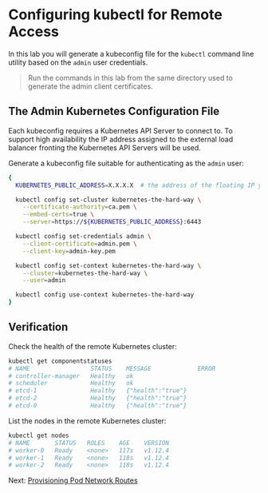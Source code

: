 # Configuring kubectl for Remote Access

In this lab you will generate a kubeconfig file for the `kubectl` command line utility based on the `admin` user credentials.

> Run the commands in this lab from the same directory used to generate the admin client certificates.

## The Admin Kubernetes Configuration File

Each kubeconfig requires a Kubernetes API Server to connect to. To support high availability the IP address assigned to the external load balancer fronting the Kubernetes API Servers will be used.

Generate a kubeconfig file suitable for authenticating as the `admin` user:

```bash
{
  KUBERNETES_PUBLIC_ADDRESS=X.X.X.X  # the address of the floating IP you created for Kubernetes API earlier.

  kubectl config set-cluster kubernetes-the-hard-way \
    --certificate-authority=ca.pem \
    --embed-certs=true \
    --server=https://${KUBERNETES_PUBLIC_ADDRESS}:6443

  kubectl config set-credentials admin \
    --client-certificate=admin.pem \
    --client-key=admin-key.pem

  kubectl config set-context kubernetes-the-hard-way \
    --cluster=kubernetes-the-hard-way \
    --user=admin

  kubectl config use-context kubernetes-the-hard-way
}
```

## Verification

Check the health of the remote Kubernetes cluster:

```bash
kubectl get componentstatuses
# NAME                 STATUS    MESSAGE             ERROR
# controller-manager   Healthy   ok
# scheduler            Healthy   ok
# etcd-1               Healthy   {"health":"true"}
# etcd-2               Healthy   {"health":"true"}
# etcd-0               Healthy   {"health":"true"}
```

List the nodes in the remote Kubernetes cluster:

```bash
kubectl get nodes
# NAME       STATUS   ROLES    AGE    VERSION
# worker-0   Ready    <none>   117s   v1.12.4
# worker-1   Ready    <none>   118s   v1.12.4
# worker-2   Ready    <none>   118s   v1.12.4
```

Next: [Provisioning Pod Network Routes](11-pod-network-routes.md)
